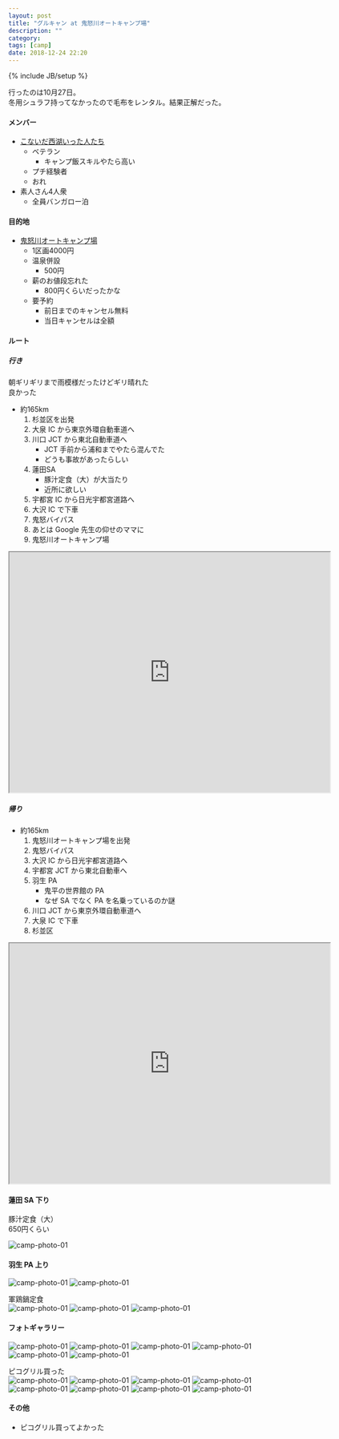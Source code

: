 ```yaml
---
layout: post
title: "グルキャン at 鬼怒川オートキャンプ場"
description: ""
category:
tags: [camp]
date: 2018-12-24 22:20
---
```

{% include JB/setup %}

行ったのは10月27日。  
冬用シュラフ持ってなかったので毛布をレンタル。結果正解だった。

#### メンバー

- [こないだ西湖いった人たち](/2018/09/camp-at-sai-lake.html)
    - ベテラン
        - キャンプ飯スキルやたら高い
    - プチ経験者
    - おれ
- 素人さん4人衆
    - 全員バンガロー泊

#### 目的地

- [鬼怒川オートキャンプ場](http://www.kinugawa-camp.jp/)
    - 1区画4000円
    - 温泉併設
        - 500円
    - 薪のお値段忘れた
        - 800円くらいだったかな
    - 要予約
        - 前日までのキャンセル無料
        - 当日キャンセルは全額


#### ルート

##### 行き

朝ギリギリまで雨模様だったけどギリ晴れた  
良かった

- 約165km
    1. 杉並区を出発
    2. 大泉 IC から東京外環自動車道へ
    3. 川口 JCT から東北自動車道へ
        - JCT 手前から浦和までやたら混んでた
        - どうも事故があったらしい
    4. 蓮田SA
        - 豚汁定食（大）が大当たり
        - 近所に欲しい
    5. 宇都宮 IC から日光宇都宮道路へ
    6. 大沢 IC で下車
    7. 鬼怒バイパス
    8. あとは Google 先生の仰せのママに
    9. 鬼怒川オートキャンプ場

<iframe src="https://www.google.com/maps/d/u/0/embed?mid=1i3yvTgZmPJq3xXco7p7LKxKA2Wsusdfj" width="640" height="480"></iframe>

##### 帰り

- 約165km
    1. 鬼怒川オートキャンプ場を出発
    2. 鬼怒バイパス
    3. 大沢 IC から日光宇都宮道路へ
    4. 宇都宮 JCT から東北自動車へ
    5. 羽生 PA
        - 鬼平の世界館の PA
        - なぜ SA でなく PA を名乗っているのか謎
    6. 川口 JCT から東京外環自動車道へ
    7. 大泉 IC で下車
    5. 杉並区

<iframe src="https://www.google.com/maps/d/u/0/embed?mid=1tzd_k-5mbSSQqDHDcr7SH4OjUd8c5Oy3" width="640" height="480"></iframe>


#### 蓮田 SA 下り

豚汁定食（大）  
650円くらい

![camp-photo-01]({{site.url}}/assets/entry/2018-12-24-IMG_0916.JPG)

#### 羽生 PA 上り

![camp-photo-01]({{site.url}}/assets/entry/2018-12-24-IMG_0941.JPG)
![camp-photo-01]({{site.url}}/assets/entry/2018-12-24-IMG_0943.JPG)

軍鶏鍋定食  
![camp-photo-01]({{site.url}}/assets/entry/2018-12-24-IMG_0944.JPG)
![camp-photo-01]({{site.url}}/assets/entry/2018-12-24-IMG_0945.JPG)
![camp-photo-01]({{site.url}}/assets/entry/2018-12-24-IMG_0946.JPG)


#### フォトギャラリー

![camp-photo-01]({{site.url}}/assets/entry/2018-12-24-IMG_0918.JPG)
![camp-photo-01]({{site.url}}/assets/entry/2018-12-24-IMG_0920.JPG)
![camp-photo-01]({{site.url}}/assets/entry/2018-12-24-IMG_0922.JPG)
![camp-photo-01]({{site.url}}/assets/entry/2018-12-24-IMG_0923.JPG)
![camp-photo-01]({{site.url}}/assets/entry/2018-12-24-IMG_0924.JPG)
![camp-photo-01]({{site.url}}/assets/entry/2018-12-24-IMG_0925.JPG)

ピコグリル買った  
![camp-photo-01]({{site.url}}/assets/entry/2018-12-24-IMG_0927.JPG)
![camp-photo-01]({{site.url}}/assets/entry/2018-12-24-IMG_0928.JPG)
![camp-photo-01]({{site.url}}/assets/entry/2018-12-24-IMG_0930.JPG)
![camp-photo-01]({{site.url}}/assets/entry/2018-12-24-IMG_0932.JPG)
![camp-photo-01]({{site.url}}/assets/entry/2018-12-24-IMG_0933.JPG)
![camp-photo-01]({{site.url}}/assets/entry/2018-12-24-IMG_0935.JPG)
![camp-photo-01]({{site.url}}/assets/entry/2018-12-24-IMG_0937.JPG)
![camp-photo-01]({{site.url}}/assets/entry/2018-12-24-IMG_0939.JPG)

#### その他

- ピコグリル買ってよかった
